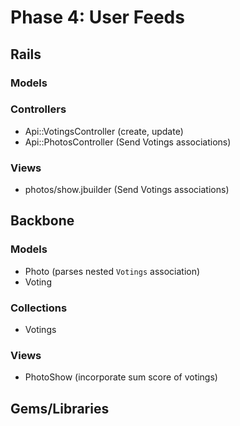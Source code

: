 # Phase 4: User Feeds

## Rails
### Models

### Controllers
* Api::VotingsController (create, update)
* Api::PhotosController (Send Votings associations)

### Views
* photos/show.jbuilder (Send Votings associations)

## Backbone
### Models
* Photo (parses nested `Votings` association)
* Voting

### Collections
* Votings

### Views
* PhotoShow (incorporate sum score of votings)

## Gems/Libraries
